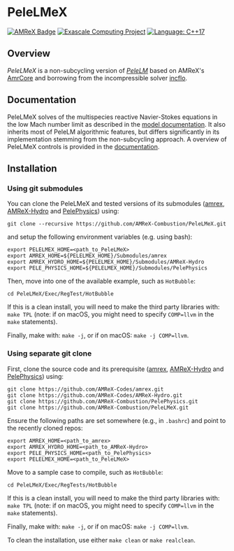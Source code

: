 # PeleLMeX

[![AMReX Badge](https://img.shields.io/static/v1?label=%22powered%20by%22&message=%22AMReX%22&color=%22blue%22)](https://amrex-codes.github.io/amrex/)
[![Exascale Computing Project](https://img.shields.io/badge/supported%20by-ECP-blue)](https://www.exascaleproject.org/research-project/combustion-pele/)
[![Language: C++17](https://img.shields.io/badge/language-C%2B%2B17-blue)](https://isocpp.org/)

## Overview

*PeleLMeX* is a non-subcycling version of [*PeleLM*](https://github.com/AMReX-Combustion/PeleLM) based on AMReX's [AmrCore](https://amrex-codes.github.io/amrex/docs_html/AmrCore.html) and borrowing from the incompressible solver [incflo](https://github.com/AMReX-Codes/incflo).

## Documentation

PeleLMeX solves of the multispecies reactive Navier-Stokes equations in the low Mach number limit as described in the [model documentation](https://amrex-combustion.github.io/PeleLMeX/manual/html/Model.html). It also inherits most of PeleLM algorithmic features, but differs significantly in its implementation stemming from the non-subcycling approach. A overview of PeleLMeX controls is provided in the [documentation](https://amrex-combustion.github.io/PeleLMeX/manual/html/LMeXControls.html).

## Installation

### Using git submodules

You can clone the PeleLMeX and tested versions of its submodules 
([amrex](https://github.com/AMReX-Codes/amrex), [AMReX-Hydro](https://github.com/AMReX-Codes/AMReX-Hydro) and [PelePhysics](https://github.com/AMReX-Combustion/PelePhysics)) using:

```
git clone --recursive https://github.com/AMReX-Combustion/PeleLMeX.git
```

and setup the following environment variables (e.g. using bash):

```
export PELELMEX_HOME=<path_to_PeleLMeX>
export AMREX_HOME=${PELELMEX_HOME}/Submodules/amrex
export AMREX_HYDRO_HOME=${PELELMEX_HOME}/Submodules/AMReX-Hydro
export PELE_PHYSICS_HOME=${PELELMEX_HOME}/Submodules/PelePhysics
```

Then, move into one of the available example, such as `HotBubble`:

```
cd PeleLMeX/Exec/RegTest/HotBubble
```

If this is a clean install, you will need to make the third party libraries with: `make TPL` (note: if on macOS, you might need to specify `COMP=llvm` in the `make` statements).

Finally, make with: `make -j`, or if on macOS: `make -j COMP=llvm`.

### Using separate git clone

First, clone the source code and its prerequisite ([amrex](https://github.com/AMReX-Codes/amrex), [AMReX-Hydro](https://github.com/AMReX-Codes/AMReX-Hydro) and [PelePhysics](https://github.com/AMReX-Combustion/PelePhysics)) using:

```
git clone https://github.com/AMReX-Codes/amrex.git
git clone https://github.com/AMReX-Codes/AMReX-Hydro.git
git clone https://github.com/AMReX-Combustion/PelePhysics.git
git clone https://github.com/AMReX-Combustion/PeleLMeX.git
```

Ensure the following paths are set somewhere (e.g., in `.bashrc`) and point to the recently cloned repos:
```
export AMREX_HOME=<path_to_amrex>
export AMREX_HYDRO_HOME=<path_to_AMReX-Hydro>
export PELE_PHYSICS_HOME=<path_to_PelePhysics>
export PELELMEX_HOME=<path_to_PeleLMeX>
```

Move to a sample case to compile, such as `HotBubble`:

```
cd PeleLMeX/Exec/RegTests/HotBubble
```

If this is a clean install, you will need to make the third party libraries with: `make TPL` (note: if on macOS, you might need to specify `COMP=llvm` in the `make` statements).

Finally, make with: `make -j`, or if on macOS: `make -j COMP=llvm`.

To clean the installation, use either `make clean` or `make realclean`.
